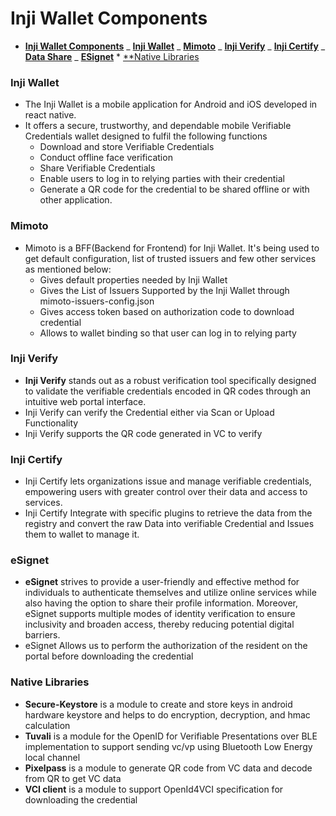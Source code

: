 # **Inji Wallet Components**

<!-- TOC -->

- [**Inji Wallet Components**](#inji-wallet-components)
_ [**Inji Wallet**](#inji-wallet)
_ [**Mimoto**](#mimoto)
_ [**Inji Verify**](#inji-verify)
_ [**Inji Certify**](#inji-certify)
_ [**Data Share**](#data-share)
_ [**ESignet**](#esignet) \* [\*\*Native Libraries](#native-libraries)
<!-- TOC -->

### **Inji Wallet**

- The Inji Wallet is a mobile application for Android and iOS developed in react native.
- It offers a secure, trustworthy, and dependable mobile Verifiable Credentials wallet designed to fulfil the following functions
  - Download and store Verifiable Credentials
  - Conduct offline face verification
  - Share Verifiable Credentials
  - Enable users to log in to relying parties with their credential
  - Generate a QR code for the credential to be shared offline or with other application.

### **Mimoto**

- Mimoto is a BFF(Backend for Frontend) for Inji Wallet. It's being used to get default configuration, list of trusted issuers and few other services as mentioned below:
  - Gives default properties needed by Inji Wallet
  - Gives the List of Issuers Supported by the Inji Wallet through mimoto-issuers-config.json
  - Gives access token based on authorization code to download credential
  - Allows to wallet binding so that user can log in to relying party

### **Inji Verify**

- **Inji Verify** stands out as a robust verification tool specifically designed to validate the verifiable credentials encoded in QR codes through an intuitive web portal interface.
- Inji Verify can verify the Credential either via Scan or Upload Functionality
- Inji Verify supports the QR code generated in VC to verify

### **Inji Certify**

- Inji Certify lets organizations issue and manage verifiable credentials, empowering users with greater control over their data and access to services.
- Inji Certify Integrate with specific plugins to retrieve the data from the registry and convert the raw Data into verifiable Credential and Issues them to wallet to manage it.

### **eSignet**

- **eSignet** strives to provide a user-friendly and effective method for individuals to authenticate themselves and utilize online services while also having the option to share their profile information. Moreover, eSignet supports multiple modes of identity verification to ensure inclusivity and broaden access, thereby reducing potential digital barriers.
- eSignet Allows us to perform the authorization of the resident on the portal before downloading the credential

### **Native Libraries**

- **Secure-Keystore** is a module to create and store keys in android hardware keystore and helps to do encryption, decryption, and hmac calculation
- **Tuvali** is a module for the OpenID for Verifiable Presentations over BLE implementation to support sending vc/vp using Bluetooth Low Energy local channel
- **Pixelpass** is a module to generate QR code from VC data and decode from QR to get VC data
- **VCI client** is a module to support OpenId4VCI specification for downloading the credential
